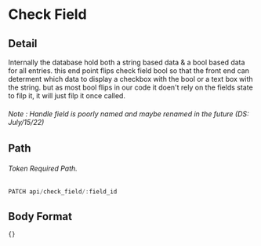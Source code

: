 # Check Field
## Detail
Internally the database hold both a string based data & a bool based data for all entries. this end point flips check field bool so that the front end can determent which data to display a checkbox with the bool or a text box with the string. but as most bool flips in our code it doen't rely on the fields state to filp it, it will just filp it once called.  
###### Note : Handle field is poorly named and maybe renamed in the future (DS: July/15/22)
## Path
###### Token Required Path.
```js
PATCH api/check_field/:field_id
```
## Body Format
```
{}
```